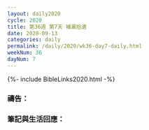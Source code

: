 ```yaml
---
layout: daily2020
cycle: 2020
title: 第36週 第7天 補漏拾遺
date: 2020-09-13
categories: daily
permalink: /daily/2020/wk36-day7-daily.html
weekNum: 36
dayNum: 7
---
```


{%- include BibleLinks2020.html -%}

### 禱告：

### 筆記與生活回應：

